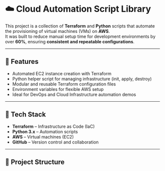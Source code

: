 # ☁️ Cloud Automation Script Library

This project is a collection of **Terraform** and **Python** scripts that automate the provisioning of virtual machines (VMs) on **AWS**.  
It was built to reduce manual setup time for development environments by over **60%**, ensuring **consistent and repeatable configurations**.

---

## 🚀 Features
- Automated EC2 instance creation with Terraform  
- Python helper script for managing infrastructure (init, apply, destroy)  
- Modular and reusable Terraform configuration files  
- Environment variables for flexible AWS setup  
- Ideal for DevOps and Cloud Infrastructure automation demos  

---

## 🧠 Tech Stack
- **Terraform** – Infrastructure as Code (IaC)  
- **Python 3.x** – Automation scripts  
- **AWS** – Virtual machines (EC2)  
- **GitHub** – Version control and collaboration  

---

## 🧩 Project Structure


